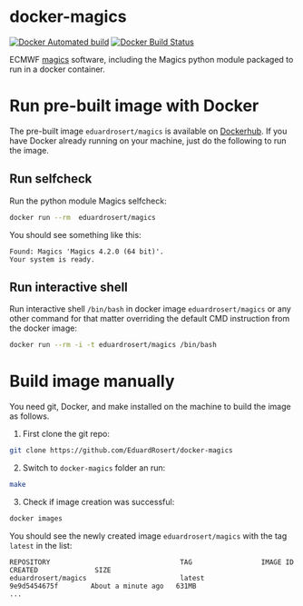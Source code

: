 # docker-magics
[![Docker Automated build](https://img.shields.io/docker/cloud/automated/eduardrosert/magics.svg)](https://hub.docker.com/r/eduardrosert/magics)
[![Docker Build Status](https://img.shields.io/docker/cloud/build/eduardrosert/magics.svg)](https://hub.docker.com/r/eduardrosert/magics)

ECMWF [magics](https://github.com/ecmwf/magics) software, including the Magics python module packaged to run in a docker container.

# Run pre-built image with Docker
The pre-built image ``eduardrosert/magics`` is available on [Dockerhub](https://hub.docker.com/r/eduardrosert/magics). If you have Docker already running on your machine, just do the following to run the image.

## Run selfcheck
Run the python module Magics selfcheck:
```bash
docker run --rm  eduardrosert/magics
```
You should see something like this:
```
Found: Magics 'Magics 4.2.0 (64 bit)'.
Your system is ready.
```

## Run interactive shell
Run interactive shell ``/bin/bash`` in docker image ``eduardrosert/magics`` or any other command for that matter overriding the default CMD instruction from the docker image:
```bash
docker run --rm -i -t eduardrosert/magics /bin/bash
```

# Build image manually
You need git, Docker, and make installed on the machine to build the image as follows. 

1. First clone the git repo:
```bash
git clone https://github.com/EduardRosert/docker-magics
```
2. Switch to ``docker-magics`` folder an run:
```bash
make
```
3. Check if image creation was successful:
```bash
docker images
```
You should see the newly created image ``eduardrosert/magics`` with the tag ``latest`` in the list:
```
REPOSITORY                                TAG                 IMAGE ID            CREATED              SIZE
eduardrosert/magics                       latest              9e9d5454675f        About a minute ago   631MB
...
```